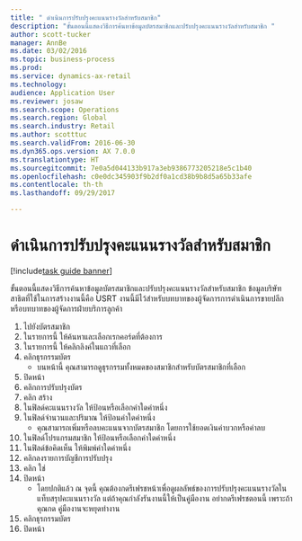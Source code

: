 ```yaml
--- 
title: " ดำเนินการปรับปรุงคะแนนรางวัลสำหรับสมาชิก"
description: "ขั้นตอนนี้แสดงวิธีการค้นหาข้อมูลบัตรสมาชิกและปรับปรุงคะแนนรางวัลสำหรับสมาชิก "
author: scott-tucker
manager: AnnBe
ms.date: 03/02/2016
ms.topic: business-process
ms.prod: 
ms.service: dynamics-ax-retail
ms.technology: 
audience: Application User
ms.reviewer: josaw
ms.search.scope: Operations
ms.search.region: Global
ms.search.industry: Retail
ms.author: scotttuc
ms.search.validFrom: 2016-06-30
ms.dyn365.ops.version: AX 7.0.0
ms.translationtype: HT
ms.sourcegitcommit: 7e0a5d044133b917a3eb9386773205218e5c1b40
ms.openlocfilehash: c0e0dc345903f9b2df0a1cd38b9b8d5a65b33afe
ms.contentlocale: th-th
ms.lasthandoff: 09/29/2017

---
```

# <a name="process-loyalty-reward-point-adjustments"></a> ดำเนินการปรับปรุงคะแนนรางวัลสำหรับสมาชิก

[!include[task guide banner](../includes/task-guide-banner.md)]

ขั้นตอนนี้แสดงวิธีการค้นหาข้อมูลบัตรสมาชิกและปรับปรุงคะแนนรางวัลสำหรับสมาชิก  ข้อมูลบริษัทสาธิตที่ใช้ในการสร้างงานนี้คือ USRT  งานนี้มีไว้สำหรับบทบาทของผู้จัดการการดำเนินการขายปลีกหรือบทบาทของผู้จัดการฝ่ายบริการลูกค้า

1. ไปยังบัตรสมาชิก
2. ในรายการนี้ ให้ค้นหาและเลือกเรกคอร์ดที่ต้องการ
3. ในรายการนี้ ให้คลิกลิงค์ในแถวที่เลือก
4. คลิกธุรกรรมบัตร
    * บนหน้านี้ คุณสามารถดูธุรกรรมทั้งหมดของสมาชิกสำหรับบัตรสมาชิกที่เลือก  
5. ปิดหน้า
6. คลิกการปรับปรุงบัตร
7. คลิก สร้าง
8. ในฟิลด์คะแนนรางวัล ให้ป้อนหรือเลือกค่าใดค่าหนึ่ง
9. ในฟิลด์จำนวนและปริมาณ ให้ป้อนค่าใดค่าหนึ่ง
    * คุณสามารถเพิ่มหรือลบคะแนนจากบัตรสมาชิก โดยการใช้ยอดเงินค่าบวกหรือค่าลบ  
10. ในฟิลด์โปรแกรมสมาชิก ให้ป้อนหรือเลือกค่าใดค่าหนึ่ง
11. ในฟิลด์ข้อคิดเห็น ให้พิมพ์ค่าใดค่าหนึ่ง
12. คลิกลงรายการบัญชีการปรับปรุง
13. คลิก ใช่
14. ปิดหน้า
    * โดยปกติแล้ว ณ จุดนี้ คุณต้องกดรีเฟรชหน้าเพื่อดูผลลัพธ์ของการปรับปรุงคะแนนรางวัลในแท็บสรุปคะแนนรางวัล แต่ถ้าคุณกำลังรันงานนี้ให้เป็นคู่มืองาน อย่ากดรีเฟรชตอนนี้ เพราะถ้าคุณกด คู่มืองานจะหยุดทำงาน  
15. คลิกธุรกรรมบัตร
16. ปิดหน้า


